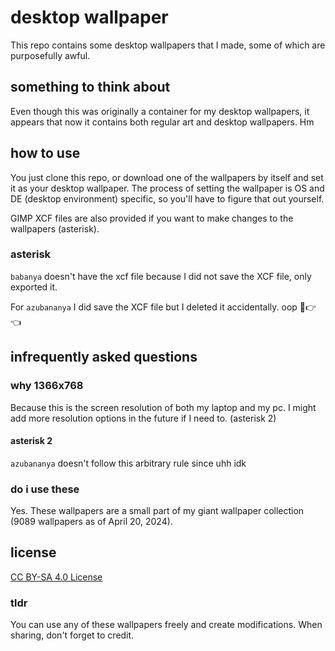 
# desktop wallpaper

This repo contains some desktop wallpapers that I made, some of which are purposefully awful.

## something to think about

Even though this was originally a container for my desktop wallpapers, it appears that now
it contains both regular art and desktop wallpapers. Hm

## how to use

You just clone this repo, or download one of the wallpapers by itself and set it as your desktop wallpaper. The process of setting the wallpaper is OS and DE (desktop environment) specific, so you'll have to figure that out yourself.

GIMP XCF files are also provided if you want to make changes to the wallpapers (asterisk).

### asterisk

`babanya` doesn't have the xcf file because I did not save the XCF file, only exported it.

For `azubananya` I did save the XCF file but I deleted it accidentally. oop 🥺👉👈

## infrequently asked questions

### why 1366x768

Because this is the screen resolution of both my laptop and my pc. I might add more resolution options in the future if I need to. (asterisk 2)

#### asterisk 2

`azubananya` doesn't follow this arbitrary rule since uhh idk

### do i use these

Yes. These wallpapers are a small part of my giant wallpaper collection (9089 wallpapers as of April 20, 2024).

## license

[CC BY-SA 4.0 License](http://creativecommons.org/licenses/by-sa/4.0/?ref=chooser-v1)

### tldr

You can use any of these wallpapers freely and create modifications. When sharing, don't forget to credit.
